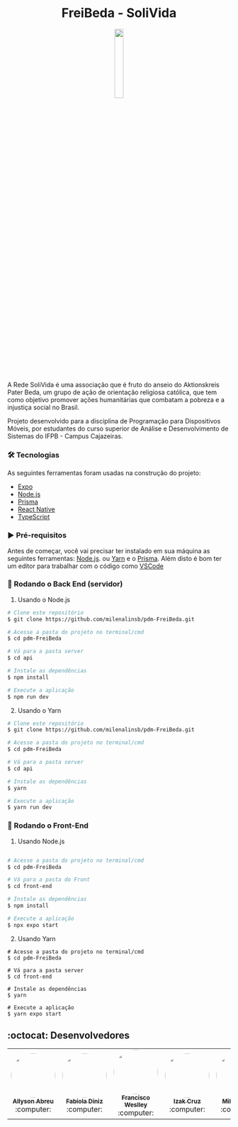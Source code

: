 # <h1 align="center"> FreiBeda - SoliVida </h1>

<p align="center"  width="20%" >
  <img width="20%" src="https://user-images.githubusercontent.com/20650067/217401294-8e8b5229-b9a4-4fe1-948b-e4c011b7707d.png" />
</p>

 A Rede SoliVida é uma associação que é fruto do anseio do Aktionskreis Pater Beda, um grupo de ação de orientação religiosa católica, que tem como objetivo promover ações humanitárias que combatam a pobreza e a injustiça social no Brasil. 

Projeto desenvolvido para a disciplina de Programação para Dispositivos Móveis, por estudantes do curso superior de Análise e Desenvolvimento de Sistemas do IFPB - Campus Cajazeiras.

### 🛠 Tecnologias

As seguintes ferramentas foram usadas na construção do projeto:

- [Expo](https://expo.io/)
- [Node.js](https://nodejs.org/en/)
- [Prisma](https://www.prisma.io/studio)
- [React Native](https://reactnative.dev/)
- [TypeScript](https://www.typescriptlang.org/)

### :arrow_forward:  Pré-requisitos

Antes de começar, você vai precisar ter instalado em sua máquina as seguintes ferramentas: [Node.js](https://nodejs.org/en/). ou [Yarn](https://classic.yarnpkg.com/lang/en/docs/install/#debian-stable) e o
[Prisma](https://www.prisma.io/studio).
Além disto é bom ter um editor para trabalhar com o código como [VSCode](https://code.visualstudio.com/)

### 🎲 Rodando o Back End (servidor)

1. Usando o Node.js

```bash
# Clone este repositório
$ git clone https://github.com/milenalinsb/pdm-FreiBeda.git

# Acesse a pasta do projeto no terminal/cmd
$ cd pdm-FreiBeda

# Vá para a pasta server
$ cd api

# Instale as dependências
$ npm install 

# Execute a aplicação 
$ npm run dev
```

2. Usando o Yarn

```bash
# Clone este repositório
$ git clone https://github.com/milenalinsb/pdm-FreiBeda.git

# Acesse a pasta do projeto no terminal/cmd
$ cd pdm-FreiBeda

# Vá para a pasta server
$ cd api

# Instale as dependências
$ yarn 

# Execute a aplicação 
$ yarn run dev
```

### :iphone: Rodando o Front-End
1. Usando Node.js
```bash

# Acesse a pasta do projeto no terminal/cmd
$ cd pdm-FreiBeda

# Vá para a pasta do Front
$ cd front-end

# Instale as dependências
$ npm install 

# Execute a aplicação 
$ npx expo start 

```
2. Usando Yarn
```
# Acesse a pasta do projeto no terminal/cmd
$ cd pdm-FreiBeda

# Vá para a pasta server
$ cd front-end

# Instale as dependências
$ yarn 

# Execute a aplicação 
$ yarn expo start 
```

## :octocat: Desenvolvedores 
 

<table align="center" >  
  <tr>
     <td align="center"><a href="https://github.com/AllysonAbreu" ><img style="border-radius: 50%;" src="https://avatars.githubusercontent.com/u/60551389?v=4" width="100px;" alt=""/><br /><sub><b>Allyson Abreu</b></sub></a><br /><a>:computer:</a></td>
    <td align="center"><a href="https://github.com/fabioladiniz97"><img style="border-radius: 50%;" src="https://avatars.githubusercontent.com/u/20650067?v=4" width="100px;" alt=""/><br /><sub><b>Fabíola Diniz</b></sub></a><br /><a>:computer:</a></td>
      <td align="center"><a href="https://github.com/weslleycz" ><img style="border-radius: 50%;" src="https://avatars.githubusercontent.com/u/44758448?v=4" width="100px;" alt=""/><br /><sub><b>Francisco Weslley</b></sub></a><br /><a>:computer:</a></td>
    <td align="center"><a href="https://github.com/zurckasi" ><img style="border-radius: 50%;" src="https://avatars.githubusercontent.com/u/85362991?v=4" width="100px;" alt=""/><br /><sub><b>Izak Cruz</b></sub></a><br /><a >:computer:</a></td> 
    <td align="center"><a href="https://github.com/milenalinsb"><img style="border-radius: 50%;" src="https://avatars.githubusercontent.com/u/48775921?v=4" width="100px;" alt=""/><br /><sub><b>Milena Lins</b></sub></a><br /><a >:computer:</a></td>
    <td align="center"><a href="https://github.com/moacirdavidag"><img style="border-radius: 50%;" src="https://avatars.githubusercontent.com/u/65923695?v=4" width="100px;" alt=""/><br /><sub><b>Moacir David</b></sub></a><br /><a >:computer:</a></td>
  </tr>
</table>


